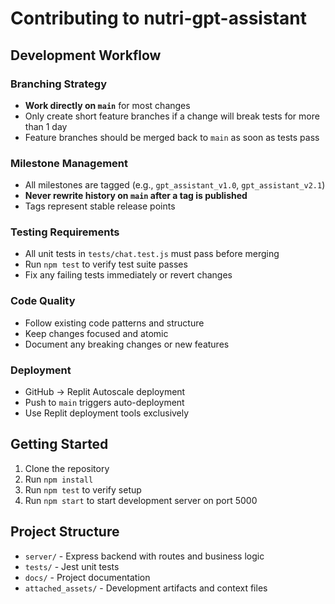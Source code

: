 
# Contributing to nutri-gpt-assistant

## Development Workflow

### Branching Strategy
- **Work directly on `main`** for most changes
- Only create short feature branches if a change will break tests for more than 1 day
- Feature branches should be merged back to `main` as soon as tests pass

### Milestone Management
- All milestones are tagged (e.g., `gpt_assistant_v1.0`, `gpt_assistant_v2.1`)
- **Never rewrite history on `main` after a tag is published**
- Tags represent stable release points

### Testing Requirements
- All unit tests in `tests/chat.test.js` must pass before merging
- Run `npm test` to verify test suite passes
- Fix any failing tests immediately or revert changes

### Code Quality
- Follow existing code patterns and structure
- Keep changes focused and atomic
- Document any breaking changes or new features

### Deployment
- GitHub → Replit Autoscale deployment
- Push to `main` triggers auto-deployment
- Use Replit deployment tools exclusively

## Getting Started
1. Clone the repository
2. Run `npm install`
3. Run `npm test` to verify setup
4. Run `npm start` to start development server on port 5000

## Project Structure
- `server/` - Express backend with routes and business logic
- `tests/` - Jest unit tests
- `docs/` - Project documentation
- `attached_assets/` - Development artifacts and context files
